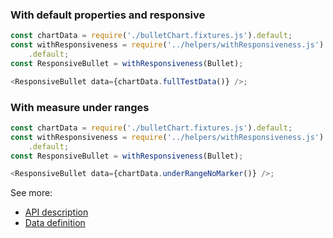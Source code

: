 ### With default properties and responsive

```js
const chartData = require('./bulletChart.fixtures.js').default;
const withResponsiveness = require('../helpers/withResponsiveness.js')
    .default;
const ResponsiveBullet = withResponsiveness(Bullet);

<ResponsiveBullet data={chartData.fullTestData()} />;
```

### With measure under ranges

```js
const chartData = require('./bulletChart.fixtures.js').default;
const withResponsiveness = require('../helpers/withResponsiveness.js')
    .default;
const ResponsiveBullet = withResponsiveness(Bullet);

<ResponsiveBullet data={chartData.underRangeNoMarker()} />;
```

See more:

-   [API description][apilink]
-   [Data definition][datalink]

[apilink]: http://britecharts.github.io/britecharts/module-Bullet.html
[datalink]: http://britecharts.github.io/britecharts/global.html#BulletChartData

